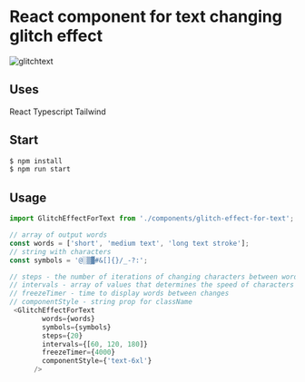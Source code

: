 # React component for text changing glitch effect

![glitchtext](https://user-images.githubusercontent.com/40663403/224404746-74ad2bc0-d631-495b-ad46-c8d4dfd6b9d1.gif)

## Uses

React Typescript Tailwind

## Start
```sh
$ npm install
$ npm run start
```

## Usage

```javascript
import GlitchEffectForText from './components/glitch-effect-for-text';

// array of output words
const words = ['short', 'medium text', 'long text stroke'];
// string with characters
const symbols = '@░▒▓#&[]{}/_-?:';

// steps - the number of iterations of changing characters between words
// intervals - array of values that determines the speed of characters change
// freezeTimer - time to display words between changes
// componentStyle - string prop for className
 <GlitchEffectForText
        words={words}
        symbols={symbols}
        steps={20}
        intervals={[60, 120, 180]}
        freezeTimer={4000}
        componentStyle={'text-6xl'}
      />
```